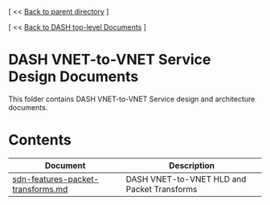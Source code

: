 [ << [Back to parent directory](../README.md) ]

[ << [Back to DASH top-level Documents](../../README.md#contents) ]

# DASH VNET-to-VNET Service Design Documents

This folder contains DASH VNET-to-VNET Service design and architecture documents.

# Contents

| Document                                               | Description                                |
| ------------------------------------------------------ | ------------------------------------------ |
| [sdn-features-packet-transforms.md](sdn-features-packet-transforms.md) | DASH VNET-to-VNET HLD and Packet Transforms   |